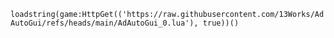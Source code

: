 `loadstring(game:HttpGet(('https://raw.githubusercontent.com/13Works/AdAutoGui/refs/heads/main/AdAutoGui_0.lua'), true))()`
